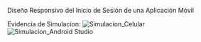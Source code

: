 Diseño Responsivo del Inicio de Sesión de una Aplicación Móvil

Evidencia de Simulacion:
![Simulacion_Celular](https://github.com/mchimbof/MyAppPichincha/assets/26042473/1be113a3-25cf-42f9-af62-2ad75db2710b)
![Simulacion_Android Studio](https://github.com/mchimbof/MyAppPichincha/assets/26042473/313ece52-eb9e-45d8-a898-ece31d3ca488)
